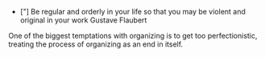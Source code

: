 - ["] Be regular and orderly in your life so that you may be violent and original in your work Gustave Flaubert

One of the biggest temptations with organizing is to get too perfectionistic, treating the process of organizing as an end in itself.




